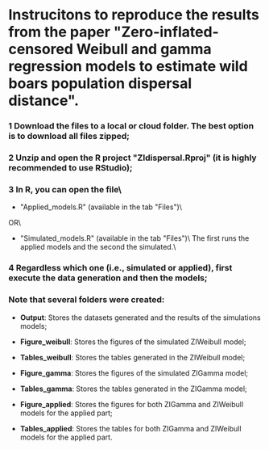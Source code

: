 # Instrucitons to reproduce the results from the paper "Zero-inflated-censored Weibull and gamma regression models to estimate wild boars population dispersal distance".




### 1 Download the files to a local or cloud folder. The best option is to download all files zipped;

### 2 Unzip and open the R project "ZIdispersal.Rproj" (it is highly recommended to use RStudio);

### 3 In R, you can open the file\ 

  + "Applied_models.R" (available in the tab "Files")\ 
  
  OR\ 
  
  + "Simulated_models.R" (available in the tab "Files")\ The first runs the applied models and the second the simulated.\ 

### 4 Regardless which one (i.e., simulated or applied), first execute the data generation and then the models;

### Note that several folders were created:
  - **Output**: Stores the datasets generated and the results of the simulations models;
  
  - **Figure_weibull**: Stores the figures of the simulated ZIWeibull model;
  
  - **Tables_weibull**: Stores the tables generated in the ZIWeibull model;
  
  - **Figure_gamma**: Stores the figures of the simulated ZIGamma model;
  
  - **Tables_gamma**: Stores the tables generated in the ZIGamma model;
  
  - **Figure_applied**: Stores the figures for both ZIGamma and ZIWeibull models for the applied part;
  
  - **Tables_applied**: Stores the tables for both ZIGamma and ZIWeibull models for the applied part.

